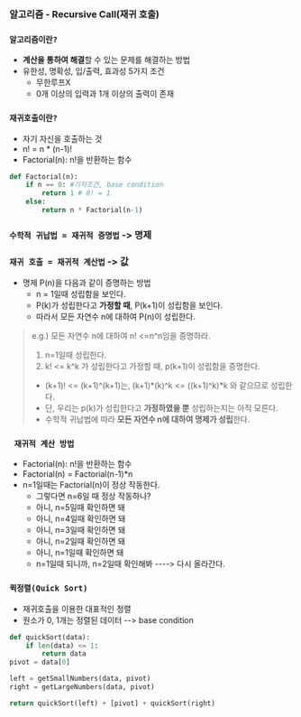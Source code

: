 ### 알고리즘 - Recursive Call(재귀 호출)

### `알고리즘이란?`

- **계산을 통하여 해결**할 수 있는 문제를 해결하는 방법
- 유한성, 명확성, 입/출력, 효과성 5가지 조건
  - 무한루프X
  - 0개 이상의 입력과 1개 이상의 출력이 존재



### `재귀호출이란?`

- 자기 자신을 호출하는 것
- n! = n * (n-1)! 
- Factorial(n): n!을 반환하는 함수

```python
def Factorial(n):
    if n == 0: #기저조건, base condition
        return 1 # 0! = 1 
    else:
        return n * Factorial(n-1)         
```



### `수학적 귀납법 = 재귀적 증명법`  -> 명제

### `재귀 호출 = 재귀적 계산법` -> 값

- 명제 P(n)을 다음과 같이 증명하는 방법
  - n = 1일때 성립함을 보인다.
  - P(k)가 성립한다고 **가정할 때**, P(k+1)이 성립함을 보인다.
  - 따라서 모든 자연수 n에 대하여 P(n)이 성립한다.

> e.g.) 모든 자연수 n에 대하여 n! <=n^n임을 증명하라.
>
> 1. n=1일때 성립한다.
> 2. k! <= k^k 가 성립한다고 가정할 때, p(k+1)이 성립함을 증명한다.
>
> - (k+1)! <= (k+1)^(k+1)는, (k+1)*(k)^k <= ((k+1)^k)\*k 와 같으므로 성립한다.
> - 단, 우리는 p(k)가 성립한다고 **가정하였을 뿐** 성립하는지는 아직 모른다.
> - 수학적 귀납법에 따라 **모든 자연수 n에 대하여 명제가 성립**한다.



### ` 재귀적 계산 방법`

- Factorial(n): n!을 반환하는 함수
- Factorial(n) = Factorial(n-1)*n
- n=1일때는 Factorial(n)이 정상 작동한다.
  - 그렇다면 n=6일 때 정상 작동하나?
  - 아니, n=5일때 확인하면 돼
  - 아니, n=4일때 확인하면 돼
  - 아니, n=3일때 확인하면 돼
  - 아니, n=2일때 확인하면 돼
  - 아니, n=1일때 확인하면 돼
  - n=1일때 되니까, n=2일때 확인해봐 ----> 다시 올라간다.



### `퀵정렬(Quick Sort)`

- 재귀호출을 이용한 대표적인 정렬
- 원소가 0, 1개는 정렬된 데이터 --> base condition

``` python
def quickSort(data):
    if len(data) <= 1:
        return data
pivot = data[0]

left = getSmallNumbers(data, pivot)
right = getLargeNumbers(data, pivot)

return quickSort(left) + [pivot] + quickSort(right)
```



